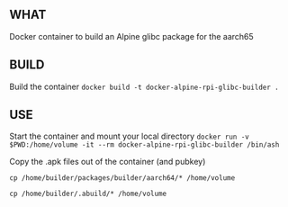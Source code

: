 ## WHAT
Docker container to build an Alpine glibc package for the aarch65

## BUILD
Build the container
`docker build -t docker-alpine-rpi-glibc-builder .`

## USE
Start the container and mount your local directory
`docker run -v $PWD:/home/volume -it --rm docker-alpine-rpi-glibc-builder /bin/ash`

Copy the .apk files out of the container (and pubkey)

`cp /home/builder/packages/builder/aarch64/* /home/volume`

`cp /home/builder/.abuild/* /home/volume`
